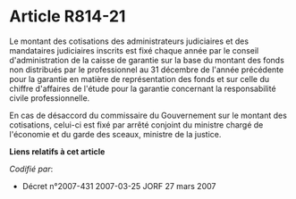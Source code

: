 # Article R814-21

Le montant des cotisations des administrateurs judiciaires et des mandataires judiciaires inscrits est fixé chaque année par
le conseil d'administration de la caisse de garantie sur la base du montant des fonds non distribués par le professionnel au
31 décembre de l'année précédente pour la garantie en matière de représentation des fonds et sur celle du chiffre d'affaires
de l'étude pour la garantie concernant la responsabilité civile professionnelle.

En cas de désaccord du commissaire du Gouvernement sur le montant des cotisations, celui-ci est fixé par arrêté conjoint du
ministre chargé de l'économie et du garde des sceaux, ministre de la justice.

**Liens relatifs à cet article**

_Codifié par_:

  - Décret n°2007-431 2007-03-25 JORF 27 mars 2007
